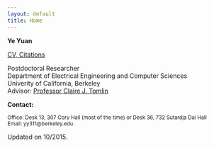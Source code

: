 ```yaml
---
layout: default
title: Home
---
```

<b>Ye Yuan</b>

<p><a href="https://hybrid.eecs.berkeley.edu/~yeyuan/cv_yeyuan_2015.pdf">CV, <a href="https://scholar.google.com/citations?user=Jhj7LZUAAAAJ&hl=en">Citations</a></p>

<p>Postdoctoral Researcher<br  />
Department of Electrical Engineering and Computer Sciences<br  />
Univerity of California, Berkeley <br  />
Advisor: <a href="http://www.eecs.berkeley.edu/~tomlin">Professor Claire J. Tomlin</a></p>


<!--#### Selected Publications-->




<!--<p><font color="red">I am in the job market, research and teaching statements are available upon request. </font></p>-->


<b>Contact:</b>

<p><small>Office: Desk 13, 307 Cory Hall (most of the time) or Desk 36, 732 Sutardja Dai Hall<br  />
Email: yy311@berkeley.edu.</small></p>



<span class="footercued">
Updated on 10/2015.<br />
<span>


<script type="text/javascript" id="clustrmaps" src="//cdn.clustrmaps.com/map_v2.js?u=7Veh&d=yguR5_G3NUuhN_gFSGtzaYE7LKn1yFCyVuc9_ytJA_o"></script>
